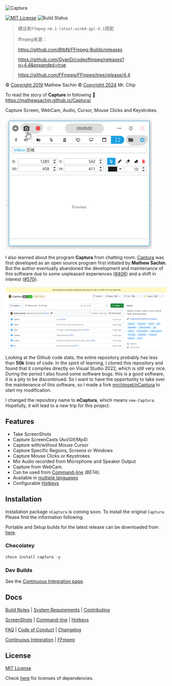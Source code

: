 ![Captura](https://mathewsachin.github.io/Captura/assets/Banner.png)

[![MIT License](https://img.shields.io/badge/license-MIT-blue.svg?style=flat-square)](LICENSE.md)
![Build Status](https://github.com/mrchipset/nCaptura/actions/workflows/build.yml/badge.svg)

> 建议和`ffmpeg-n6.1-latest-win64-gpl-6.1`搭配
>
> ffmpeg来源：
> 
> https://github.com/BtbN/FFmpeg-Builds/releases
> 
> https://github.com/GyanD/codexffmpeg/releases?q=4.4&expanded=true
> 
> https://github.com/FFmpeg/FFmpeg/tree/release/4.4

&copy; [Copyright 2019](mathew/LICENSE_MathewSachin.md) Mathew Sachin
&copy; [Copyright 2024](LICENSE.md) Mr. Chip

To read the story of **Capture** in following
:link: <https://mathewsachin.github.io/Captura/>

Capture Screen, WebCam, Audio, Cursor, Mouse Clicks and Keystrokes.


![Captura](docs/Screenshots/Captura.png)


I also learned about the program **Captura** from chatting room. [Captura](https://github.com/MathewSachin/Captura) was first developed as an open source program first initiated by **Mathew Sachin**. But the author eventually abandoned the development and maintenance of this software due to some unpleasant experiences ([#406](https://github.com/MathewSachin/Captura/issues/405)) and a shift in interest ([#570](https://github.com/MathewSachin/Captura/issues/570)).

![Captura-Repository](docs/Screenshots/Captura_Github_Repo.png)


Looking at the Github code stats, the entire repository probably has less than **50k** lines of code. In the spirit of learning, I cloned this repository and found that it compiles directly on Visual Studio 2022, which is still very nice. During the period I also found some software bugs. this is a good software, it is a pity to be discontinued. So I want to have the opportunity to take over the maintenance of this software, so I made a fork [mrchipset/nCaptura](https://github.com/mrchipset/nCaptura) to start my modification.

I changed the repository name to **nCaptura**, which means `new-Captura`. Hopefully, it will lead to a new trip for this project.


## Features

- Take ScreenShots
- Capture ScreenCasts (Avi/Gif/Mp4)
- Capture with/without Mouse Cursor
- Capture Specific Regions, Screens or Windows
- Capture Mouse Clicks or Keystrokes
- Mix Audio recorded from Microphone and Speaker Output
- Capture from WebCam.
- Can be used from [Command-line](https://mathewsachin.github.io/Captura/cmdline) (*BETA*).
- Available in [multiple languages](https://mathewsachin.github.io/Captura/translation)
- Configurable [Hotkeys](https://mathewsachin.github.io/Captura/hotkeys)

## Installation
Installation package `nCaptura` is coming soon.
To install the original `Captura`. Please find the information following.

[latest]: https://github.com/MathewSachin/Captura/releases/latest

Portable and Setup builds for the latest release can be downloaded from [here][latest].

### Chocolatey

```powershell
choco install captura -y
```

### Dev Builds

See the [Continuous Integration page](docs/CI.md).

## Docs
[Build Notes](docs/Build.md) | [System Requirements](docs/System-Requirements.md) | [Contributing](CONTRIBUTING.md)

[ScreenShots](docs/Screenshots) | [Command-line](docs/Cmdline/README.md) | [Hotkeys](https://mathewsachin.github.io/Captura/hotkeys)

[FAQ](docs/FAQ.md) | [Code of Conduct](CODE_OF_CONDUCT.md) | [Changelog](docs/Changelogs/README.md)

[Continuous Integration](docs/CI.md) | [FFmpeg](docs/FFmpeg.md)

## License

[MIT License](LICENSE.md)

Check [here](licenses/) for licenses of dependencies.
